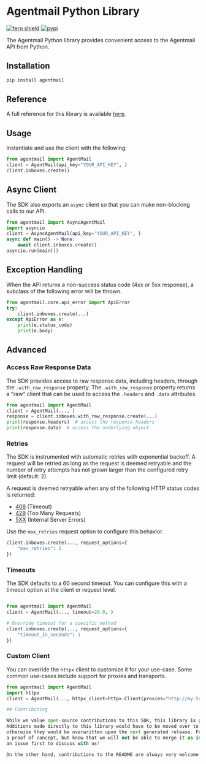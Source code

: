 # Agentmail Python Library

[![fern shield](https://img.shields.io/badge/%F0%9F%8C%BF-Built%20with%20Fern-brightgreen)](https://buildwithfern.com?utm_source=github&utm_medium=github&utm_campaign=readme&utm_source=https%3A%2F%2Fgithub.com%2Fagentmail-to%2Fagentmail-python)
[![pypi](https://img.shields.io/pypi/v/agentmail)](https://pypi.python.org/pypi/agentmail)

The Agentmail Python library provides convenient access to the Agentmail API from Python.

## Installation

```sh
pip install agentmail
```

## Reference

A full reference for this library is available [here](https://github.com/agentmail-to/agentmail-python/blob/HEAD/./reference.md).

## Usage

Instantiate and use the client with the following:

```python
from agentmail import AgentMail
client = AgentMail(api_key="YOUR_API_KEY", )
client.inboxes.create()
```

## Async Client

The SDK also exports an `async` client so that you can make non-blocking calls to our API.

```python
from agentmail import AsyncAgentMail
import asyncio
client = AsyncAgentMail(api_key="YOUR_API_KEY", )
async def main() -> None:
    await client.inboxes.create()
asyncio.run(main())
```

## Exception Handling

When the API returns a non-success status code (4xx or 5xx response), a subclass of the following error
will be thrown.

```python
from agentmail.core.api_error import ApiError
try:
    client.inboxes.create(...)
except ApiError as e:
    print(e.status_code)
    print(e.body)
```

## Advanced

### Access Raw Response Data

The SDK provides access to raw response data, including headers, through the `.with_raw_response` property.
The `.with_raw_response` property returns a "raw" client that can be used to access the `.headers` and `.data` attributes.

```python
from agentmail import AgentMail
client = AgentMail(..., )
response = client.inboxes.with_raw_response.create(...)
print(response.headers)  # access the response headers
print(response.data)  # access the underlying object
```

### Retries

The SDK is instrumented with automatic retries with exponential backoff. A request will be retried as long
as the request is deemed retryable and the number of retry attempts has not grown larger than the configured
retry limit (default: 2).

A request is deemed retryable when any of the following HTTP status codes is returned:

- [408](https://developer.mozilla.org/en-US/docs/Web/HTTP/Status/408) (Timeout)
- [429](https://developer.mozilla.org/en-US/docs/Web/HTTP/Status/429) (Too Many Requests)
- [5XX](https://developer.mozilla.org/en-US/docs/Web/HTTP/Status/500) (Internal Server Errors)

Use the `max_retries` request option to configure this behavior.

```python
client.inboxes.create(..., request_options={
    "max_retries": 1
})
```

### Timeouts

The SDK defaults to a 60 second timeout. You can configure this with a timeout option at the client or request level.

```python

from agentmail import AgentMail
client = AgentMail(..., timeout=20.0, )

# Override timeout for a specific method
client.inboxes.create(..., request_options={
    "timeout_in_seconds": 1
})
```

### Custom Client

You can override the `httpx` client to customize it for your use-case. Some common use-cases include support for proxies
and transports.

```python
from agentmail import AgentMail
import httpx
client = AgentMail(..., httpx_client=httpx.Client(proxies="http://my.test.proxy.example.com", transport=httpx.HTTPTransport(local_address="0.0.0.0"), ))```

## Contributing

While we value open-source contributions to this SDK, this library is generated programmatically.
Additions made directly to this library would have to be moved over to our generation code,
otherwise they would be overwritten upon the next generated release. Feel free to open a PR as
a proof of concept, but know that we will not be able to merge it as-is. We suggest opening
an issue first to discuss with us!

On the other hand, contributions to the README are always very welcome!
